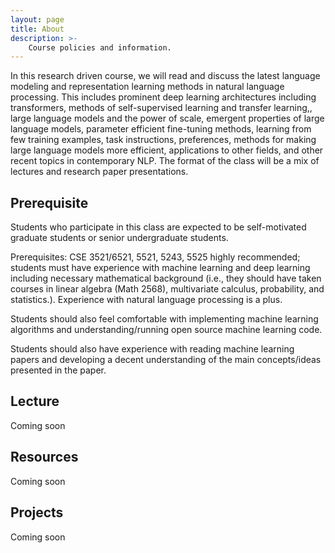 ```yaml
---
layout: page
title: About
description: >-
    Course policies and information.
---
```


In this research driven course, we will read and discuss the latest language modeling and representation learning methods in natural language processing. This includes prominent deep learning architectures including transformers, methods of self-supervised learning and transfer learning,, large language models and the power of scale, emergent properties of large language models, parameter efficient fine-tuning methods, learning from few training examples, task instructions, preferences, methods for making large language models more efficient, applications to other fields, and other recent topics in contemporary NLP. The format of the class will be a mix of lectures and research paper presentations. 

## Prerequisite

Students who participate in this class are expected to be self-motivated graduate students or senior undergraduate students.

Prerequisites: CSE 3521/6521, 5521, 5243, 5525 highly recommended; students must have experience with machine learning and deep learning including necessary mathematical background (i.e., they should have taken courses in linear algebra (Math 2568), multivariate calculus, probability, and statistics.). Experience with natural language processing is a plus. 

Students should also feel comfortable with implementing machine learning algorithms and understanding/running open source machine learning code.

Students should also have experience with reading machine learning papers and developing a decent understanding of the main concepts/ideas presented in the paper.


## Lecture

Coming soon

## Resources

Coming soon

## Projects

Coming soon
